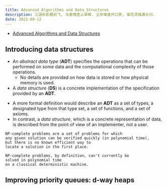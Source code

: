 ```yaml
---
title: Advanced Algorithms and Data Structures
description: 江涵秋影雁初飞, 与客携壶上翠微. 尘世难逢开口笑, 菊花须插满头归.
date: 2021-09-12
---
```


- [Advanced Algorithms and Data Structures](https://www.manning.com/books/advanced-algorithms-and-data-structures)

## Introducing data structures

* An *abstract data type* (**ADT**) specifies the
  operations that can be performed on some data and
  the computational complexity of those operations.
  - No details are provided on how data is stored
    or how physical memory is used.
* A *data structure* (**DS**) is a concrete
  implementation of the specification
  provided by an **ADT**.
- A more formal definition would describe an **ADT** as
  a set of types, a designated type from that type set,
  a set of functions, and a set of axioms.
- In contrast, a *data structure*, which is a concrete
  representation of data, is described from
  the point of view of an implementer, not a user.

```
NP-complete problems are a set of problems for which
any given solution can be verified quickly (in polynomial time),
but there is no known efficient way to
locate a solution in the first place.

NP-complete problems, by definition, can't currently be
solved in polynomial time
on a classical deterministic machine.
```

## Improving priority queues: d-way heaps
